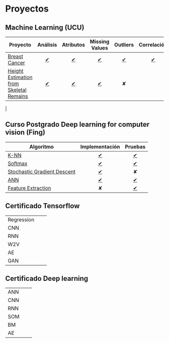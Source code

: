 # Proyectos

## Machine Learning (UCU)

| Proyecto                                     | Análisis   | Atributos | Missing Values | Outliers | Correlación |
|----------------------------------------------|:-----------:|:---------:|:-------------:|:--------:|:-----------:|
| [Breast Cancer](./proyects/1_breast-cancer.md) | [✔](./proyects/1_breast-cancer.md#introduccion) | [✔](./proyects/1_breast-cancer.md#estudio-de-atributos) | [✔](./proyects/1_breast-cancer.md#missing-values) | [✔](./proyects/1_breast-cancer.md#outlyers) | [✔](./proyects/1_breast-cancer.md#correlacion-en-los-datos) |
| [Height Estimation from Skeletal Remains](./proyects/2_height-estimation-from-skeletal-remains.md) | [✔](./proyects/2_height-estimation-from-skeletal-remains.md#introduccion) | [✔](./proyects/2_height-estimation-from-skeletal-remains.md#estudio-de-atributos)        | [✔](./proyects/2_height-estimation-from-skeletal-remains.md#missing-values) | ✘         |
| 


## Curso Postgrado Deep learning for computer vision (Fing)

| Algoritmo | Implementación | Pruebas |  
|-----------|:--------------:|:-------:|
| [K-NN](./proyects/deep-learning/k-nn.md) | [✔](./proyects/deep-learning/knn-implementation.md) | [✔](./proyects/deep-learning/k-nn.md)  |
| [Softmax](./proyects/deep-learning/softmax.md) | [✔](./proyects/deep-learning/softmax-implementation.md) | [✔](./proyects/deep-learning/softmax.md) |
| [Stochastic Gradient Descent](./proyects/deep-learning/stochastic-gradient-descent.md)  | [✔](./proyects/deep-learning/stochastic-gradient-descent.md#linear-classifier-&-sgd-implementation) | ✘ |
| [ANN](./proyects/deep-learning/ann.md) | [✔](./proyects/deep-learning/ann-implementation.md) | [✔](./proyects/deep-learning/ann.md) | 
| [Feature Extraction](./proyects/deep-learning/image-feature.md) | ✘ | [✔](./proyects/deep-learning/image-features.md) | 

## Certificado Tensorflow

|  | |  | 
|:--|:---:|:----:|
| Regression | | |
| CNN  | | |
| RNN  | | |
| W2V  | | | 
| AE   | | | 
| GAN  | | | 

## Certificado Deep learning

|      |   |   | 
|:-----|:-:|:-:|
| ANN  | | |
| CNN  | | |
| RNN  | | |
| SOM  | | |
| BM   | | |
| AE   | | |

